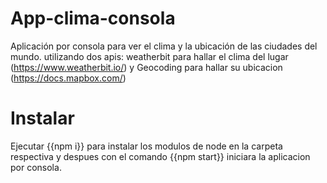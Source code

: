 # App-clima-consola
Aplicación por consola para ver el clima y la ubicación de las ciudades del mundo.
utilizando dos apis: weatherbit para hallar el clima del lugar (https://www.weatherbit.io/) y Geocoding para hallar su ubicacion (https://docs.mapbox.com/)


# Instalar

Ejecutar {{npm i}} para instalar los modulos de node en la carpeta respectiva y despues con el comando {{npm start}} iniciara la aplicacion por consola.
